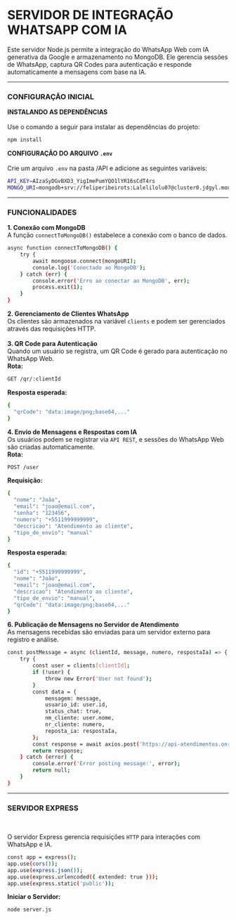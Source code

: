 # **SERVIDOR DE INTEGRAÇÃO WHATSAPP COM IA**
Este servidor Node.js permite a integração do WhatsApp Web com IA generativa da Google e armazenamento no MongoDB. Ele gerencia sessões de WhatsApp, captura QR Codes para autenticação e responde automaticamente a mensagens com base na IA.

---
### **CONFIGURAÇÃO INICIAL**
**INSTALANDO AS DEPENDÊNCIAS** <br>
<br>
Use o comando a seguir para instalar as dependências do projeto:
```bash 
npm install
```
**CONFIGURAÇÃO DO ARQUIVO ```.env```** <br>
<br>
Crie um arquivo ```.env``` na pasta /API e adicione as seguintes variáveis:
```bash 
API_KEY=AIzaSyDGvBXD3_YigImePumYQO1lYR16sCdT4rs
MONGO_URI=mongodb+srv://feliperibeirots:Lalelilolu07@cluster0.jdgyl.mongodb.net/atendimentos?retryWrites=true&w=majority&appName=Cluster0
```
---

### **FUNCIONALIDADES**
**1. Conexão com MongoDB**<br>
A função ```connectToMongoDB()``` estabelece a conexão com o banco de dados.
```bash 
async function connectToMongoDB() {
    try {
        await mongoose.connect(mongoURI);
        console.log('Conectado ao MongoDB');
    } catch (err) {
        console.error('Erro ao conectar ao MongoDB', err);
        process.exit(1); 
    }
}
```
**2. Gerenciamento de Clientes WhatsApp** <br>
Os clientes são armazenados na variável ```clients``` e podem ser gerenciados através das requisições HTTP.<br>
<br>
**3. QR Code para Autenticação**<br>
Quando um usuário se registra, um QR Code é gerado para autenticação no WhatsApp Web. <br>
**Rota:**
```bash 
GET /qr/:clientId
```
**Resposta esperada:**
```bash 
{
  "qrCode": "data:image/png;base64,..."
}
```

**4. Envio de Mensagens e Respostas com IA**<br>
Os usuários podem se registrar via ```API REST```, e sessões do WhatsApp Web são criadas automaticamente.<br>
**Rota:**
```bash
POST /user
```
**Requisição:**
```bash
{
  "nome": "João",
  "email": "joao@email.com",
  "senha": "123456",
  "numero": "+5511999999999",
  "descricao": "Atendimento ao cliente",
  "tipo_de_envio": "manual"
}
```
**Resposta esperada:**
```bash
{
  "id": "+5511999999999",
  "nome": "João",
  "email": "joao@email.com",
  "descricao": "Atendimento ao cliente",
  "tipo_de_envio": "manual",
  "qrCode": "data:image/png;base64,..."
}
```
**6. Publicação de Mensagens no Servidor de Atendimento**<br>
As mensagens recebidas são enviadas para um servidor externo para registro e análise.
```bash
const postMessage = async (clientId, message, numero, respostaIa) => {
    try {
        const user = clients[clientId];
        if (!user) {
            throw new Error('User not found');
        }
        const data = {
            mensagem: message,
            usuario_id: user.id,
            status_chat: true,
            nm_cliente: user.nome,
            nr_cliente: numero,
            reposta_ia: respostaIa,
        };
        const response = await axios.post('https://api-atendimentos.onrender.com/mensagens', data);
        return response;
    } catch (error) {
        console.error('Error posting message:', error);
        return null;
    }
}
```

---

### **SERVIDOR EXPRESS**<br>
<br>

O servidor Express gerencia requisições ```HTTP``` para interações com WhatsApp e IA.

```bash
const app = express();
app.use(cors());
app.use(express.json());
app.use(express.urlencoded({ extended: true }));
app.use(express.static('public'));
```

**Iniciar o Servidor:**
```bash
node server.js
```
